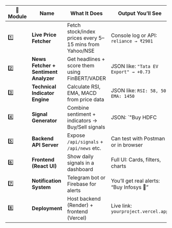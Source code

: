 | 🔢 Module | Name                                  | What It Does                                            | Output You’ll See                        |       |                                 |
| --------- | ------------------------------------- | ------------------------------------------------------- | ---------------------------------------- | ----- | ------------------------------- |
| 1️⃣       | **Live Price Fetcher**                | Fetch stock/index prices every 5–15 mins from Yahoo/NSE | Console log or API: `reliance → ₹2901`   |       |                                 |
| 2️⃣       | **News Fetcher + Sentiment Analyzer** | Get headlines + score them using FinBERT/VADER          | JSON like: `"Tata EV Export" → +0.73`    |       |                                 |
| 3️⃣       | **Technical Indicator Engine**        | Calculate RSI, EMA, MACD from price data                | JSON like: `RSI: 58, 50 EMA: 1450`       |       |                                 |
| 4️⃣       | **Signal Generator**                  | Combine sentiment + indicators → Buy/Sell signals       | JSON: \`"Buy HDFC                        | Swing | Reason: News + EMA crossover"\` |
| 5️⃣       | **Backend API Server**                | Expose `/api/signals` + `/api/news` etc.                | Can test with Postman or in browser      |       |                                 |
| 6️⃣       | **Frontend (React UI)**               | Show daily signals in a dashboard                       | Full UI: Cards, filters, charts          |       |                                 |
| 7️⃣       | **Notification System**               | Telegram bot or Firebase for alerts                     | You’ll get real alerts: “Buy Infosys 🔔” |       |                                 |
| 8️⃣       | **Deployment**                        | Host backend (Render) + frontend (Vercel)               | Live link: `yourproject.vercel.app`      |       |                                 |

